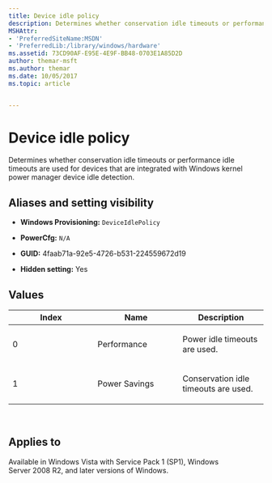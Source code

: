 ```yaml
---
title: Device idle policy
description: Determines whether conservation idle timeouts or performance idle timeouts are used for devices that are integrated with Windows kernel power manager device idle detection.
MSHAttr:
- 'PreferredSiteName:MSDN'
- 'PreferredLib:/library/windows/hardware'
ms.assetid: 73CD90AF-E95E-4E9F-BB48-0703E1A85D2D
author: themar-msft
ms.author: themar
ms.date: 10/05/2017
ms.topic: article


---
```


# Device idle policy


Determines whether conservation idle timeouts or performance idle timeouts are used for devices that are integrated with Windows kernel power manager device idle detection.

## <span id="Aliases_and_setting_visibility"></span><span id="aliases_and_setting_visibility"></span><span id="ALIASES_AND_SETTING_VISIBILITY"></span>Aliases and setting visibility


-   **Windows Provisioning:** `DeviceIdlePolicy   `

-   **PowerCfg:** `N/A `

-   **GUID:** 4faab71a-92e5-4726-b531-224559672d19

-   **Hidden setting:** Yes

## <span id="Values"></span><span id="values"></span><span id="VALUES"></span>Values


<table>
<colgroup>
<col width="33%" />
<col width="33%" />
<col width="33%" />
</colgroup>
<thead>
<tr class="header">
<th>Index</th>
<th>Name</th>
<th>Description</th>
</tr>
</thead>
<tbody>
<tr class="odd">
<td><p>0</p></td>
<td><p>Performance</p></td>
<td><p>Power idle timeouts are used.</p></td>
</tr>
<tr class="even">
<td><p>1</p></td>
<td><p>Power Savings</p></td>
<td><p>Conservation idle timeouts are used.</p></td>
</tr>
</tbody>
</table>

 

## <span id="Applies_to"></span><span id="applies_to"></span><span id="APPLIES_TO"></span>Applies to


Available in Windows Vista with Service Pack 1 (SP1), Windows Server 2008 R2, and later versions of Windows.
